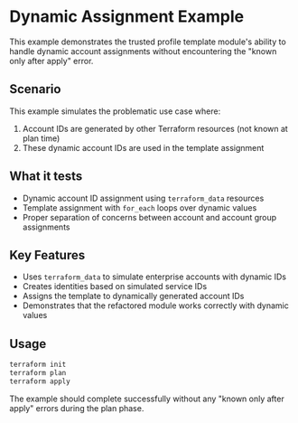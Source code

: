 # Dynamic Assignment Example

This example demonstrates the trusted profile template module's ability to handle dynamic account assignments without encountering the "known only after apply" error.

## Scenario

This example simulates the problematic use case where:
1. Account IDs are generated by other Terraform resources (not known at plan time)
2. These dynamic account IDs are used in the template assignment

## What it tests

- Dynamic account ID assignment using `terraform_data` resources
- Template assignment with `for_each` loops over dynamic values
- Proper separation of concerns between account and account group assignments

## Key Features

- Uses `terraform_data` to simulate enterprise accounts with dynamic IDs
- Creates identities based on simulated service IDs
- Assigns the template to dynamically generated account IDs
- Demonstrates that the refactored module works correctly with dynamic values

## Usage

```bash
terraform init
terraform plan
terraform apply
```

The example should complete successfully without any "known only after apply" errors during the plan phase.